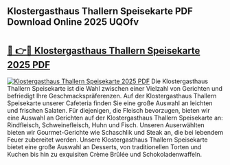 ## Klostergasthaus Thallern Speisekarte PDF Download Online 2025 UQOfv

# <h2><a href="http://gc7oh2.nevu.top/?p=Klostergasthaus+Thallern+Speisekarte">🔗 👉🔴 Klostergasthaus Thallern Speisekarte 2025 PDF</a></h2>

[![Klostergasthaus Thallern Speisekarte 2025 PDF](https://i.imgur.com/dBaPXMq.png)](http://gc7oh2.nevu.top/?p=Klostergasthaus+Thallern+Speisekarte)
Die Klostergasthaus Thallern Speisekarte ist die Wahl zwischen einer Vielzahl von Gerichten und befriedigt Ihre Geschmackspräferenzen. Auf der Klostergasthaus Thallern Speisekarte unserer Cafeteria finden Sie eine große Auswahl an leichten und frischen Salaten. Für diejenigen, die Fleisch bevorzugen, bieten wir eine Auswahl an Gerichten auf der Klostergasthaus Thallern Speisekarte an: Rindfleisch, Schweinefleisch, Huhn und Fisch. Unseren Auserwählten bieten wir Gourmet-Gerichte wie Schaschlik und Steak an, die bei lebendem Feuer zubereitet werden. Unsere Klostergasthaus Thallern Speisekarte bietet eine große Auswahl an Desserts, von traditionellen Torten und Kuchen bis hin zu exquisiten Crème Brûlée und Schokoladenwaffeln.
